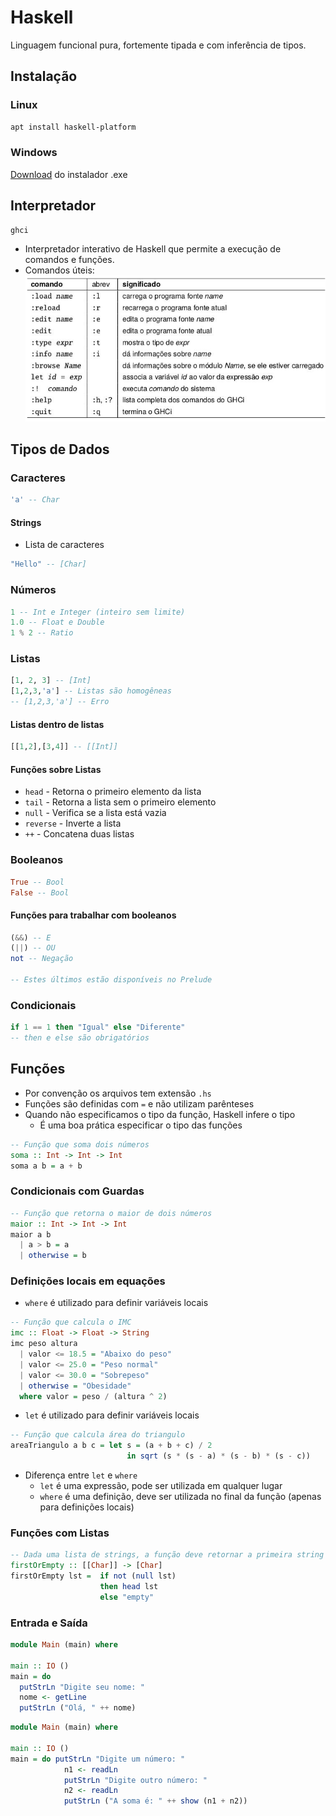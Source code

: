 # Haskell

Linguagem funcional pura, fortemente tipada e com inferência de tipos.

## Instalação
### Linux
```bash
apt install haskell-platform
```

### Windows
[Download](https://www.haskell.org/platform/windows.html) do instalador .exe

## Interpretador
```bash
ghci
```
- Interpretador interativo de Haskell que permite a execução de comandos e funções.
- Comandos úteis:
  ![ghci-commands](./images/ghci-commands.png)

## Tipos de Dados
### Caracteres
```haskell
'a' -- Char
```

#### Strings
- Lista de caracteres
```haskell
"Hello" -- [Char]
```

### Números
```haskell
1 -- Int e Integer (inteiro sem limite)
1.0 -- Float e Double
1 % 2 -- Ratio
```

### Listas
```haskell
[1, 2, 3] -- [Int]
[1,2,3,'a'] -- Listas são homogêneas
-- [1,2,3,'a'] -- Erro
```
#### Listas dentro de listas
```haskell
[[1,2],[3,4]] -- [[Int]]
```

#### Funções sobre Listas
- `head` - Retorna o primeiro elemento da lista
- `tail` - Retorna a lista sem o primeiro elemento
- `null` - Verifica se a lista está vazia
- `reverse` - Inverte a lista
- `++` - Concatena duas listas

### Booleanos
```haskell
True -- Bool
False -- Bool
```

#### Funções para trabalhar com booleanos
```haskell
(&&) -- E
(||) -- OU
not -- Negação

-- Estes últimos estão disponíveis no Prelude
```

### Condicionais
```haskell
if 1 == 1 then "Igual" else "Diferente"
-- then e else são obrigatórios
```

## Funções
- Por convenção os arquivos tem extensão `.hs`
- Funções são definidas com `=` e não utilizam parênteses
- Quando não especificamos o tipo da função, Haskell infere o tipo
  - É uma boa prática especificar o tipo das funções
```haskell
-- Função que soma dois números
soma :: Int -> Int -> Int
soma a b = a + b
```

### Condicionais com Guardas
```haskell
-- Função que retorna o maior de dois números
maior :: Int -> Int -> Int
maior a b
  | a > b = a
  | otherwise = b
```

### Definições locais em equações
- `where` é utilizado para definir variáveis locais
```haskell
-- Função que calcula o IMC
imc :: Float -> Float -> String
imc peso altura
  | valor <= 18.5 = "Abaixo do peso"
  | valor <= 25.0 = "Peso normal"
  | valor <= 30.0 = "Sobrepeso"
  | otherwise = "Obesidade"
  where valor = peso / (altura ^ 2)
```
- `let` é utilizado para definir variáveis locais
```haskell
-- Função que calcula área do triangulo
areaTriangulo a b c = let s = (a + b + c) / 2
                          in sqrt (s * (s - a) * (s - b) * (s - c))
```
- Diferença entre `let` e `where`
  - `let` é uma expressão, pode ser utilizada em qualquer lugar
  - `where` é uma definição, deve ser utilizada no final da função (apenas para definições locais)

### Funções com Listas
```haskell
-- Dada uma lista de strings, a função deve retornar a primeira string ou "empty" se a lista for vazia
firstOrEmpty :: [[Char]] -> [Char]
firstOrEmpty lst =  if not (null lst) 
                    then head lst 
                    else "empty"
```

### Entrada e Saída
```haskell
module Main (main) where

main :: IO ()
main = do
  putStrLn "Digite seu nome: "
  nome <- getLine
  putStrLn ("Olá, " ++ nome)
```

```haskell
module Main (main) where

main :: IO ()
main = do putStrLn "Digite um número: "
            n1 <- readLn
            putStrLn "Digite outro número: "
            n2 <- readLn
            putStrLn ("A soma é: " ++ show (n1 + n2))
```